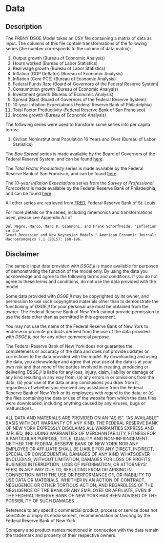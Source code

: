 # Data

## Description

The FRBNY DSGE Model takes an CSV file containing a matrix of data as
input. The columns of this file contain transformations of the
following series (the number corresponds to the column of data matrix):

1.  Output growth (Bureau of Economic Analysis)
2.  Hours worked (Bureau of Labor Statistics)
3.  Real wage growth (Bureau of Labor Statistics)
4.  Inflation (GDP Deflator) (Bureau of Economic Analysis)
5.  Inflation (Core PCE) (Bureau of Economic Analysis)
6.  Federal Funds Rate (Board of Governors of the Federal Reserve System)
7.  Consumption growth (Bureau of Economic Analysis)
8.  Investment growth (Bureau of Economic Analysis)
10. Spread (Baa) (Board of Governors of the Federal Reserve System)
11. 10-year Inflation Expectations (Federal Reserve Bank of Philadelphia)
12. Total Factor Productivity (Federal Reserve Bank of San Francisco)
13. Income growth (Bureau of Economic Analysis)

The following series were used to transform some series into per capita terms:

1. Civilian Noninstitutional Population 16 Years and Over (Bureau of Labor
Statistics)

The *Baa Spread* series is made available by the Board of Governors of the
Federal Reserve System, and can be found
[here](http://www.federalreserve.gov/releases/h15/data.htm).

The *Total Factor Productivity* series is made available by the Federal Reserve
Bank of San Francisco, and can be found
[here](http://www.frbsf.org/economic-research/total-factor-productivity-tfp/).

The *10-year Inflation Expectations* series from the *Survey of Professional
Forecasters* is made available by the Federal Reserve Bank of Philadelphia, and
can be found
[here](https://www.philadelphiafed.org/research-and-data/real-time-center/survey-of-professional-forecasters/historical-data/inflation-forecasts).

All other series are retrieved from
[FRED](https://research.stlouisfed.org/fred2), Federal Reserve Bank of St.
Louis.

For more details on the series, including mnemonics and transformations used,
please see Appendix A.I of
```
Del Negro, Marco, Marc P. Giannoni, and Frank Schorfheide. "Inflation in the
Great Recession and New Keynesian Models." American Economic Journal:
Macroeconomics 7.1 (2015): 168-196.
```

## Disclaimer

The sample input data provided with *DSGE.jl* is made available for purposes of
demonstrating the function of the model only. By using the data you acknowledge
and agree to the following terms and conditions. If you do not agree to these
terms and conditions, do not use the data provided with the model.

Some data provided with *DSGE.jl* may be copyrighted by its owner, and
permission to use such copyrighted materials other than to demonstrate the
functioning of *DSGE.jl* for your personal use must be obtained from the owner.
The Federal Reserve Bank of New York cannot provide permission to use the data
other than as permitted in this agreement.

You may not use the name of the Federal Reserve Bank of New York to endorse or
promote products derived from the use of the data provided with *DSGE.jl*, nor
for any other commercial purpose.

The Federal Reserve Bank of New York does not guarantee the completeness or
accuracy of the data and does not provide updates or corrections to the data
provided with the model. By downloading and using the data, you acknowledge
and agree that your use of the data is at your own risk and that none of the
parties involved in creating, producing or delivering *DSGE.jl* is liable
for any loss, injury, claim, liability or damage of any kind resulting in any
way from: (a) any errors in or omissions from the data; (b) your use of the
data or any conclusions you draw from it, regardless of whether you received
any assistance from the Federal Reserve Bank of New York or its employees with
regard to the data; or (c) the files containing the data or use of the website
from which the data files were downloaded, including anything caused by any
viruses, bugs or malfunctions.

ALL DATA AND MATERIALS ARE PROVIDED ON AN "AS IS", "AS AVAILABLE" BASIS WITHOUT
WARRANTY OF ANY KIND. THE FEDERAL RESERVE BANK OF NEW YORK EXPRESSLY DISCLAIMS
ALL WARRANTIES EXPRESS AND IMPLIED, INCLUDING WARRANTIES OF MERCHANTABILITY,
FITNESS FOR A PARTICULAR PURPOSE, TITLE, QUALITY AND NON-INFRINGEMENT. NEITHER
THE FEDERAL RESERVE BANK OF NEW YORK NOR ANY EMPLOYEE OR AFFILIATE SHALL BE
LIABLE FOR ANY DIRECT, INDIRECT, SPECIAL OR CONSEQUENTIAL DAMAGES OF ANY KIND
WHATSOEVER (INCLUDING, WITHOUT LIMITATION, DAMAGES FOR LOSS OF PROFITS,
BUSINESS INTERRUPTION, LOSS OF INFORMATION, OR ATTORNEYS' FEES) IN ANY WAY DUE
TO, RESULTING FROM OR ARISING IN CONNECTION WITH THE USE OR PERFORMANCE OF, OR
INABILITY TO USE DATA OR MATERIALS, WHETHER IN AN ACTION OF CONTRACT,
NEGLIGENCE OR OTHER TORTIOUS ACTION, AND REGARDLESS OF THE NEGLIGENCE OF THE
BANK OR ANY EMPLOYEE OR AFFILIATE, EVEN IF THE FEDERAL RESERVE BANK OF NEW YORK
HAS BEEN ADVISED OF THE POSSIBILITY OF SUCH DAMAGES.

Reference to any specific commercial product, process or service does not
constitute or imply its endorsement, recommendation or favoring by the Federal
Reserve Bank of New York.

Company and product names mentioned in connection with the data remain the
trademark and property of their respective owners.
